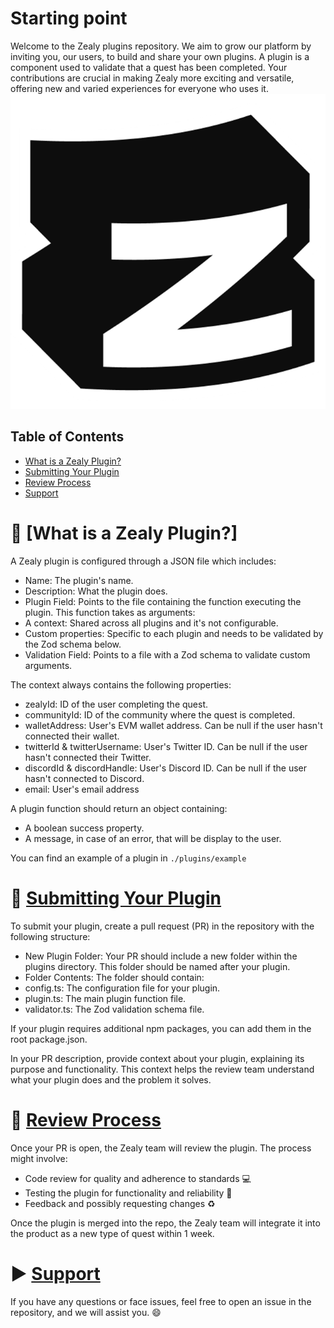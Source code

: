 # Starting point 
Welcome to the Zealy plugins repository. We aim to grow our platform by inviting you, our users, to build and share your own plugins. A plugin is a component used to validate that a quest has been completed. Your contributions are crucial in making Zealy more exciting and versatile, offering new and varied experiences for everyone who uses it.
![Zealy Logo](https://github.com/crew3/plugins/blob/5df91122f3b6a8065ce9d302109a9cd9a6953ed3/Zealy%20Media%20Kit%20Logo%20Mark%20BW.png)


## Table of Contents

- [What is a Zealy Plugin?](#section-1)
- [Submitting Your Plugin](#section-2)
- [Review Process](#section-3)
- [Support](#section-4)


# 🤔 [What is a Zealy Plugin?] 
A Zealy plugin is configured through a JSON file which includes:

- Name: The plugin's name.
- Description: What the plugin does.
- Plugin Field: Points to the file containing the function executing the plugin. This function takes as arguments:
- A context: Shared across all plugins and it's not configurable.
- Custom properties: Specific to each plugin and needs to be validated by the Zod schema below.
- Validation Field: Points to a file with a Zod schema to validate custom arguments.


The context always contains the following properties:
- zealyId: ID of the user completing the quest.
- communityId: ID of the community where the quest is completed.
- walletAddress: User's EVM wallet address. Can be null if the user hasn't connected their wallet.
- twitterId & twitterUsername: User's Twitter ID. Can be null if the user hasn't connected their Twitter.
- discordId & discordHandle: User's Discord ID. Can be null if the user hasn't connected to Discord.
- email: User's email address


A plugin function should return an object containing:
- A boolean success property.
- A message, in case of an error, that will be display to the user.

You can find an example of a plugin in `./plugins/example`


# 🔨 [Submitting Your Plugin](#section-2)
To submit your plugin, create a pull request (PR) in the repository with the following structure:

- New Plugin Folder: Your PR should include a new folder within the plugins directory. This folder should be named after your plugin. 
- Folder Contents: The folder should contain: 
 - config.ts: The configuration file for your plugin.
 - plugin.ts: The main plugin function file.
 - validator.ts: The Zod validation schema file.

If your plugin requires additional npm packages, you can add them in the root package.json.

In your PR description, provide context about your plugin, explaining its purpose and functionality. This context helps the review team understand what your plugin does and the problem it solves.


# 💯 [Review Process](#section-3)
Once your PR is open, the Zealy team will review the plugin. The process might involve:
- Code review for quality and adherence to standards :computer:
- Testing the plugin for functionality and reliability 🚀
- Feedback and possibly requesting changes :recycle:

Once the plugin is merged into the repo, the Zealy team will integrate it into the product as a new type of quest within 1 week.


#  ▶️ [Support](#section-4)
If you have any questions or face issues, feel free to open an issue in the repository, and we will assist you. :smile:
